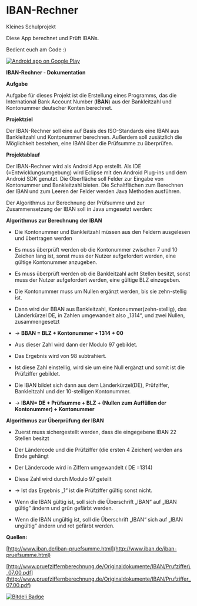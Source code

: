 # IBAN-Rechner
Kleines Schulprojekt

Diese App berechnet und Prüft IBANs.

Bedient euch am Code :)

<a href="https://play.google.com/store/apps/details?id=de.merz.iban_rechner">
  <img alt="Android app on Google Play"
       src="https://developer.android.com/images/brand/de_app_rgb_wo_60.png" />
</a>

**IBAN-Rechner - Dokumentation**

**Aufgabe**

Aufgabe für dieses Projekt ist die Erstellung eines Programms, das die
International Bank Account Number (**IBAN**) aus der Bankleitzahl und
Kontonummer deutscher Konten berechnet.

**Projektziel**

Der IBAN-Rechner soll eine auf Basis des ISO-Standards eine IBAN aus
Bankleitzahl und Kontonummer berechnen. Außerdem soll zusätzlich die
Möglichkeit bestehen, eine IBAN über die Prüfsumme zu überprüfen.

**Projektablauf**

Der IBAN-Rechner wird als Android App erstellt. Als IDE
(=Entwicklungsumgebung) wird Eclipse mit den Android Plug-ins und dem
Android SDK genutzt. Die Oberfläche soll Felder zur Eingabe von
Kontonummer und Bankleitzahl bieten. Die Schaltflächen zum Berechnen der
IBAN und zum Leeren der Felder werden Java Methoden ausführen.

Der Algorithmus zur Berechnung der Prüfsumme und zur Zusammensetzung der
IBAN soll in Java umgesetzt werden:

**Algorithmus zur Berechnung der IBAN**

-   Die Kontonummer und Bankleitzahl müssen aus den Feldern ausgelesen
    und übertragen werden

-   Es muss überprüft werden ob die Kontonummer zwischen 7 und 10
    Zeichen lang ist, sonst muss der Nutzer aufgefordert werden, eine
    gültige Kontonummer anzugeben.

-   Es muss überprüft werden ob die Bankleitzahl acht Stellen besitzt,
    sonst muss der Nutzer aufgefordert werden, eine gültige BLZ
    einzugeben.

-   Die Kontonummer muss um Nullen ergänzt werden, bis sie zehn-stellig
    ist.

-   Dann wird der BBAN aus Bankleitzahl, Kontonummer(zehn-stellig), das
    Länderkürzel DE, in Zahlen umgewandelt also „1314“, und zwei Nullen,
    zusammengesetzt

-   → **BBAN = BLZ + Kontonummer + 1314 + 00**

-   Aus dieser Zahl wird dann der Modulo 97 gebildet.

-   Das Ergebnis wird von 98 subtrahiert.

-   Ist diese Zahl einstellig, wird sie um eine Null ergänzt und somit
    ist die Prüfziffer gebildet.

-   Die IBAN bildet sich dann aus dem Länderkürzel(DE), Prüfziffer,
    Bankleitzahl und der 10-stelligen Kontonummer.

-   → **IBAN= DE + Prüfsumme + BLZ + (Nullen zum Auffüllen der
    Kontonummer) + Kontonummer**


**Algorithmus zur Überprüfung der IBAN**

-   Zuerst muss sichergestellt werden, dass die eingegebene IBAN 22
    Stellen besitzt

-   Der Ländercode und die Prüfziffer (die ersten 4 Zeichen) werden ans
    Ende gehängt

-   Der Ländercode wird in Ziffern umgewandelt ( DE =1314)

-   Diese Zahl wird durch Modulo 97 geteilt

-   → Ist das Ergebnis „1“ ist die Prüfziffer gültig sonst nicht.

-   Wenn die IBAN gültig ist, soll sich die Überschrift „IBAN“ auf „IBAN
    gültig“ ändern und grün gefärbt werden.

-   Wenn die IBAN ungültig ist, soll die Überschrift „IBAN“ sich auf
    „IBAN ungültig“ ändern und rot gefärbt werden.

**Quellen:**

[http://www.iban.de/iban-pruefsumme.html](http://www.iban.de/iban-pruefsumme.html)

[http://www.pruefziffernberechnung.de/Originaldokumente/IBAN/Prufziffer\_07.00.pdf](http://www.pruefziffernberechnung.de/Originaldokumente/IBAN/Prufziffer_07.00.pdf)



[![Bitdeli Badge](https://d2weczhvl823v0.cloudfront.net/NiklasMerz/iban-rechner/trend.png)](https://bitdeli.com/free "Bitdeli Badge")
